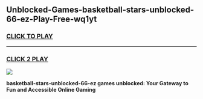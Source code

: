 
## Unblocked-Games-basketball-stars-unblocked-66-ez-Play-Free-wq1yt
<h3>
<a href="https://premium76.site?title=basketball-stars-unblocked-66-ez&ref=10A">CLICK TO PLAY</a></h3>
<hr>

<h3>
<a href="https://premium76.site?title=basketball-stars-unblocked-66-ez&ref=10A">CLICK 2 PLAY</a>
  
</h3>

<a href="https://premium76.site?title=basketball-stars-unblocked-66-ez&ref=10A"><img src="https://clearcache.store/games.png"></a>


**basketball-stars-unblocked-66-ez games unblocked: Your Gateway to Fun and Accessible Online Gaming**

